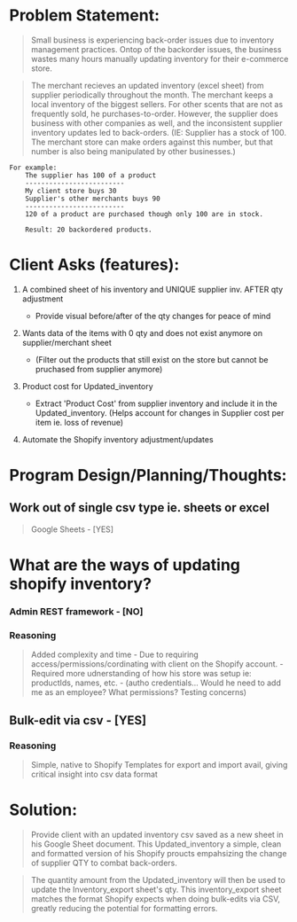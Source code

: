 # Problem Statement:
>Small business is experiencing back-order issues due to inventory management practices. Ontop of the backorder issues, the business wastes many hours manually updating inventory for their e-commerce store.

>The merchant recieves an updated inventory (excel sheet) from supplier periodically throughout the month. The merchant keeps a local inventory of the biggest sellers. For other scents that are not as frequently sold, he purchases-to-order. However, the supplier does business with other companies as well, and the inconsistent supplier inventory updates led to back-orders. (IE: Supplier has a stock of 100. The merchant store can make orders against this number, but that number is also being manipulated by other businesses.) 
        
```START
For example:
    The supplier has 100 of a product
    -------------------------
    My client store buys 30
    Supplier's other merchants buys 90 
    -------------------------
    120 of a product are purchased though only 100 are in stock.

    Result: 20 backordered products. 
```

# Client Asks (features):
1. A combined sheet of his inventory and UNIQUE supplier inv. AFTER qty adjustment
    - Provide visual before/after of the qty changes for peace of mind

2. Wants data of the items with 0 qty and does not exist anymore on supplier/merchant sheet
    - (Filter out the products that still exist on the store but cannot be pruchased from supplier anymore)
    
3. Product cost for Updated_inventory
    - Extract 'Product Cost' from supplier inventory and include it in the Updated_inventory. (Helps account for changes in Supplier cost per item ie. loss of revenue)
    
4. Automate the Shopify inventory adjustment/updates

# Program Design/Planning/Thoughts:

## Work out of single csv type ie. sheets or excel
>Google Sheets - [YES]


# What are the ways of updating shopify inventory?    
### Admin REST framework - [NO]
### **Reasoning**
>Added complexity and time
            - Due to requiring access/permissions/cordinating with client on the Shopify account.
            - Required more udnerstanding of how his store was setup ie: productIds, names, etc.
            - (autho credentials... Would he need to add me as an employee? What permissions? Testing concerns)
    
## Bulk-edit via csv - [YES]
### **Reasoning**
>Simple, native to Shopify
Templates for export and import avail, giving critical insight into csv data format

# Solution:
>Provide client with an updated inventory csv saved as a new sheet in his Google Sheet document. This Updated_inventory a simple, clean and formatted version of his Shopify proucts empahsizing the change of supplier QTY to combat back-orders.

 >The quantity amount from the Updated_inventory will then be used to update the Inventory_export sheet's qty. This inventory_export sheet matches the format Shopify expects when doing bulk-edits via CSV, greatly reducing the potential for formatting errors.
